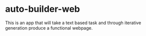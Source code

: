 # auto-builder-web
This is an app that will take a text based task and through iterative generation produce a functional webpage.
